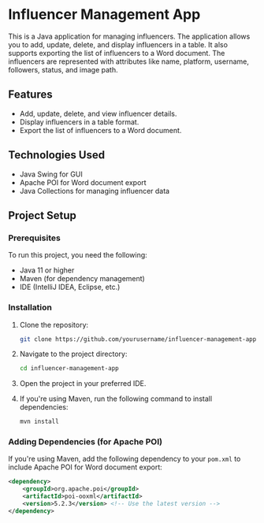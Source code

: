 # Influencer Management App

This is a Java application for managing influencers. The application allows you to add, update, delete, and display influencers in a table. It also supports exporting the list of influencers to a Word document. The influencers are represented with attributes like name, platform, username, followers, status, and image path.

## Features
- Add, update, delete, and view influencer details.
- Display influencers in a table format.
- Export the list of influencers to a Word document.

## Technologies Used
- Java Swing for GUI
- Apache POI for Word document export
- Java Collections for managing influencer data

## Project Setup

### Prerequisites
To run this project, you need the following:
- Java 11 or higher
- Maven (for dependency management)
- IDE (IntelliJ IDEA, Eclipse, etc.)

### Installation

1. Clone the repository:
    ```bash
    git clone https://github.com/yourusername/influencer-management-app.git
    ```
   
2. Navigate to the project directory:
    ```bash
    cd influencer-management-app
    ```

3. Open the project in your preferred IDE.

4. If you're using Maven, run the following command to install dependencies:
    ```bash
    mvn install
    ```

### Adding Dependencies (for Apache POI)
If you're using Maven, add the following dependency to your `pom.xml` to include Apache POI for Word document export:

```xml
<dependency>
    <groupId>org.apache.poi</groupId>
    <artifactId>poi-ooxml</artifactId>
    <version>5.2.3</version> <!-- Use the latest version -->
</dependency>
